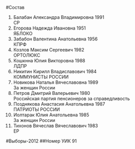 #Состав
1. Балабан Александра Владимировна 1991   
    СР
2. Егорова Надежда Ивановна 1951   
    ЯБЛОКО
3. Забабон Валентина Анатольевна 1956   
    КПРФ
4. Козлов Максим Сергеевич 1982   
    ОРТОЛЮКС
5. Кошкнна Юлия Викторовна 1988   
    ЛДПР
6. Никитин Кирилл Владиславович 1984   
    КОММУНИСТЫ РОССИИ
7. Новикова Наталья Вячеславовна 1989   
    За женщин России
8. Петров Дмитрий Валерьевич 1980   
    Российская партия пенсионеров за справедливость
9. Позднякова Анастасия Анатольевна 1987   
    ПАТРИОТЫ РОССИИ
10. Иолтарак Юлия Анатольевна 1985   
    За женщин России
11. Тихонов Вячеслав Вячеславович 1983   
    ЕР

#Выборы-2012
##Номер УИК
91